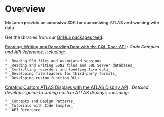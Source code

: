 # Overview

McLaren provide an extensive SDK for customizing ATLAS and working with data.

Get the libraries from our [GitHub packages feed](nuget/index.md).

[Reading, Writing and Recording Data with the SQL Race API](sqlrace-api.md)
:   _Code Samples and API Reference, including:_

    * _Reading SSN files and associated sessions_
    * _Reading and writing SSN2 files and SQL Server databases_
    * _Controlling recorders and handling live data_
    * _Developing file loaders for third-party formats_
    * _Developing custom function DLLs_

[Creating Custom ATLAS Displays with the ATLAS Display API](atlas-displayapi/)
:   _Detailed developer guide to writing custom ATLAS displays, including:_

    * _Concepts and Design Patterns_
    * _Tutorials with Code Samples_
    * _API Reference_
